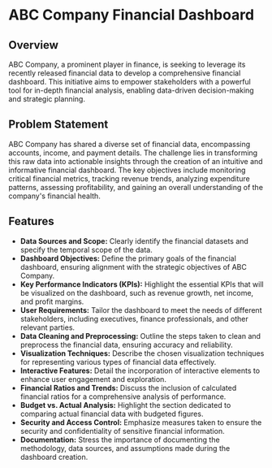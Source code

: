 # ABC Company Financial Dashboard


## Overview

ABC Company, a prominent player in finance, is seeking to leverage its recently released financial data to develop a comprehensive financial dashboard. This initiative aims to empower stakeholders with a powerful tool for in-depth financial analysis, enabling data-driven decision-making and strategic planning.

## Problem Statement

ABC Company has shared a diverse set of financial data, encompassing accounts, income, and payment details. The challenge lies in transforming this raw data into actionable insights through the creation of an intuitive and informative financial dashboard. The key objectives include monitoring critical financial metrics, tracking revenue trends, analyzing expenditure patterns, assessing profitability, and gaining an overall understanding of the company's financial health.

## Features

- **Data Sources and Scope:** Clearly identify the financial datasets and specify the temporal scope of the data.
- **Dashboard Objectives:** Define the primary goals of the financial dashboard, ensuring alignment with the strategic objectives of ABC Company.
- **Key Performance Indicators (KPIs):** Highlight the essential KPIs that will be visualized on the dashboard, such as revenue growth, net income, and profit margins.
- **User Requirements:** Tailor the dashboard to meet the needs of different stakeholders, including executives, finance professionals, and other relevant parties.
- **Data Cleaning and Preprocessing:** Outline the steps taken to clean and preprocess the financial data, ensuring accuracy and reliability.
- **Visualization Techniques:** Describe the chosen visualization techniques for representing various types of financial data effectively.
- **Interactive Features:** Detail the incorporation of interactive elements to enhance user engagement and exploration.
- **Financial Ratios and Trends:** Discuss the inclusion of calculated financial ratios for a comprehensive analysis of performance.
- **Budget vs. Actual Analysis:** Highlight the section dedicated to comparing actual financial data with budgeted figures.
- **Security and Access Control:** Emphasize measures taken to ensure the security and confidentiality of sensitive financial information.
- **Documentation:** Stress the importance of documenting the methodology, data sources, and assumptions made during the dashboard creation.

